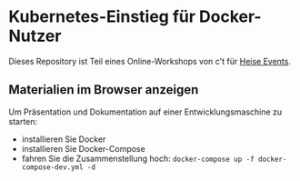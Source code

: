 # Kubernetes-Einstieg für Docker-Nutzer

Dieses Repository ist Teil eines Online-Workshops von c't für [Heise Events](https://heise-events.de).


## Materialien im Browser anzeigen

Um Präsentation und Dokumentation auf einer Entwicklungsmaschine zu starten:

* installieren Sie Docker
* installieren Sie Docker-Compose
* fahren Sie die Zusammenstellung hoch: `docker-compose up -f docker-compose-dev.yml -d`